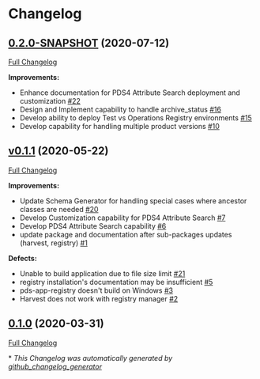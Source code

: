 # Changelog

## [0.2.0-SNAPSHOT](https://github.com/NASA-PDS/pds-registry-app/tree/0.2.0-SNAPSHOT) (2020-07-12)

[Full Changelog](https://github.com/NASA-PDS/pds-registry-app/compare/v0.1.1...0.2.0-SNAPSHOT)

**Improvements:**

- Enhance documentation for PDS4 Attribute Search deployment and customization [\#22](https://github.com/NASA-PDS/pds-registry-app/issues/22)
- Design and Implement capability to handle archive\_status [\#16](https://github.com/NASA-PDS/pds-registry-app/issues/16)
- Develop ability to deploy Test vs Operations Registry environments [\#15](https://github.com/NASA-PDS/pds-registry-app/issues/15)
- Develop capability for handling multiple product versions [\#10](https://github.com/NASA-PDS/pds-registry-app/issues/10)

## [v0.1.1](https://github.com/NASA-PDS/pds-registry-app/tree/v0.1.1) (2020-05-22)

[Full Changelog](https://github.com/NASA-PDS/pds-registry-app/compare/0.1.0...v0.1.1)

**Improvements:**

- Update Schema Generator for handling special cases where ancestor classes are needed [\#20](https://github.com/NASA-PDS/pds-registry-app/issues/20)
- Develop Customization capability for PDS4 Attribute Search [\#7](https://github.com/NASA-PDS/pds-registry-app/issues/7)
- Develop PDS4 Attribute Search capability [\#6](https://github.com/NASA-PDS/pds-registry-app/issues/6)
- update package and documentation after sub-packages updates \(harvest, registry\) [\#1](https://github.com/NASA-PDS/pds-registry-app/issues/1)

**Defects:**

- Unable to build application due to file size limit [\#21](https://github.com/NASA-PDS/pds-registry-app/issues/21)
- registry installation's documentation may be insufficient [\#5](https://github.com/NASA-PDS/pds-registry-app/issues/5)
- pds-app-registry doesn't build on Windows [\#3](https://github.com/NASA-PDS/pds-registry-app/issues/3)
- Harvest does not work with registry manager [\#2](https://github.com/NASA-PDS/pds-registry-app/issues/2)

## [0.1.0](https://github.com/NASA-PDS/pds-registry-app/tree/0.1.0) (2020-03-31)

[Full Changelog](https://github.com/NASA-PDS/pds-registry-app/compare/4e42a5bc169a645182bd17f9e5071fd9a1f38dad...0.1.0)



\* *This Changelog was automatically generated by [github_changelog_generator](https://github.com/github-changelog-generator/github-changelog-generator)*
